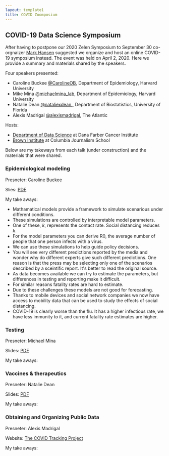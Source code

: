 ```yaml
---
layout: template1
title: COVID Zoomposium
---
```


## COVID-19 Data Science Symposium

After having to postpone our 2020 Zelen Symposium to September 30 co-orgnaizer [Mark Hansen](https://twitter.com/cocteau) suggested we organize and host an online COVID-19 symposium instead. The event was held on April 2, 2020. Here we provide a summary and materials shared by the speakers.

Four speakers presented:

* Caroline Buckee [@CarolineOB](https://twitter.com/Caroline_OF_B), Department of Epidemiology, Harvard University
* Mike Mina [@michaelmina_lab](https://twitter.com/michaelmina_lab), Department of Epidemiology, Harvard University
* Natalie Dean [@nataliexdean
](https://twitter.com/nataliexdean), Department of Biostatistics, University of Florida
* Alexis Madrigal [@alexismadrigal](https://twitter.com/alexismadrigal), The Atlantic

Hosts: 

* [Department of Data Science](http://datasciences.dfci.harvard.edu/) at Dana Farber Cancer Institute
* [Brown Institute](https://brown.columbia.edu/) at Columbia Journalism School

Below are my takeways from each talk (under construction) and the materials that were shared.

### Epidemiological modeling 

Presneter: Caroline Buckee

Slies: [PDF](covid/buckee.pdf)

My take aways:
* Mathamatical models provide a framework to simulate scenarious under different conditions. 
* These simulations are controlled by interpretable model 
parameters.
* One of these, $k$, represents the contact rate. Social distancing reduces $k$.
* For the model parameters you can derive R0, the average number of people that one person infects with a virus. 
* We can use these simulations to help guide policy decisions.
* You will see very different predictions reported by the media and wonder why do different experts give such different predictions. One reason is that the press may be selecting only one of the scenarios described by a sceintific report. It's better to read the original source.
* As data becomes available we can try to estimate the parameters, but differences in testing and reporting make it difficult.
* For similar reasons fatality rates are hard to estimate. 
* Due to these challenges these models are not good for forecasting.
* Thanks to mobile devices and social network companies we now have access to mobility data that can be used to study the effects of social distancing.
* COVID-19 is clearly worse than the flu. It has a higher infectious rate, we have less immunity to it, and current fatality rate estimates are higher.


### Testing 

Presneter: Michael Mina

Slides: [PDF](covid/mina.pdf)

My take aways:

###  Vaccines & therapeutics

Presneter: Natalie Dean

Slides: [PDF](covid/dean.pdf)

My take aways:

### Obtaining and Organizing Public Data


Presneter: Alexis Madrigal

Website: [The COVID Tracking Project](https://covidtracking.com/)

My take aways:
